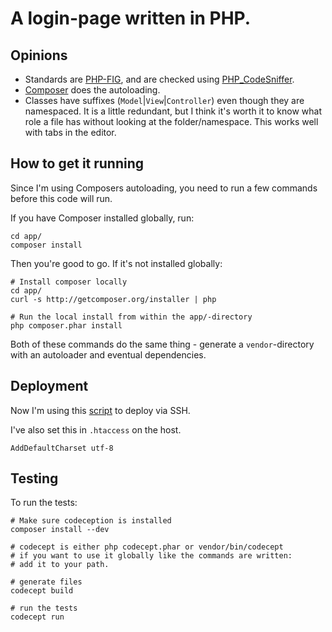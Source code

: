 # A login-page written in PHP.

## Opinions

- Standards are [PHP-FIG](http://http://www.php-fig.org/), and are checked using [PHP_CodeSniffer](http://pear.php.net/package/PHP_CodeSniffer/).
- [Composer](http://http://getcomposer.org/) does the autoloading.
-   Classes have suffixes (`Model`|`View`|`Controller`) even though they are namespaced.
    It is a little redundant, but I think it's worth it to know what role a file has without
    looking at the folder/namespace. This works well with tabs in the editor.

## How to get it running

Since I'm using Composers autoloading, you need to run a few commands before this code will run.

If you have Composer installed globally, run:

    cd app/
    composer install

Then you're good to go. If it's not installed globally:

    # Install composer locally
    cd app/
    curl -s http://getcomposer.org/installer | php

    # Run the local install from within the app/-directory
    php composer.phar install

Both of these commands do the same thing - generate a `vendor`-directory with an autoloader
and eventual dependencies.

## Deployment

Now I'm using this [script](https://gist.github.com/6581757) to deploy via SSH.

I've also set this in `.htaccess` on the host.

    AddDefaultCharset utf-8

## Testing

To run the tests:

    # Make sure codeception is installed
    composer install --dev

    # codecept is either php codecept.phar or vendor/bin/codecept
    # if you want to use it globally like the commands are written:
    # add it to your path.

    # generate files
    codecept build

    # run the tests
    codecept run
